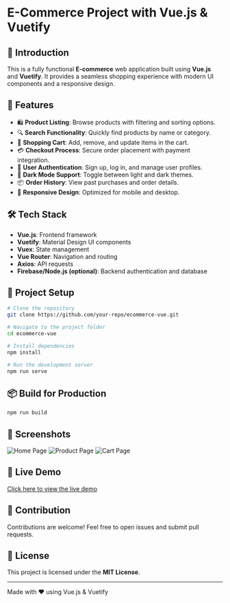 # E-Commerce Project with Vue.js & Vuetify

## 📌 Introduction
This is a fully functional **E-commerce** web application built using **Vue.js** and **Vuetify**. It provides a seamless shopping experience with modern UI components and a responsive design.

## 🚀 Features
- 🛍️ **Product Listing**: Browse products with filtering and sorting options.
- 🔍 **Search Functionality**: Quickly find products by name or category.
- 🛒 **Shopping Cart**: Add, remove, and update items in the cart.
- 💳 **Checkout Process**: Secure order placement with payment integration.
- 👤 **User Authentication**: Sign up, log in, and manage user profiles.
- 🌙 **Dark Mode Support**: Toggle between light and dark themes.
- 📦 **Order History**: View past purchases and order details.
- 📱 **Responsive Design**: Optimized for mobile and desktop.

## 🛠️ Tech Stack
- **Vue.js**: Frontend framework
- **Vuetify**: Material Design UI components
- **Vuex**: State management
- **Vue Router**: Navigation and routing
- **Axios**: API requests
- **Firebase/Node.js (optional)**: Backend authentication and database

## 📂 Project Setup
```bash
# Clone the repository
git clone https://github.com/your-repo/ecommerce-vue.git

# Navigate to the project folder
cd ecommerce-vue

# Install dependencies
npm install

# Run the development server
npm run serve
```

## 📦 Build for Production
```bash
npm run build
```

## 📸 Screenshots
![Home Page](./screenshots/homepage.png)
![Product Page](./screenshots/productpage.png)
![Cart Page](./screenshots/cartpage.png)

## 🔗 Live Demo
[Click here to view the live demo](https://your-live-demo-url.com)

## 🤝 Contribution
Contributions are welcome! Feel free to open issues and submit pull requests.

## 📜 License
This project is licensed under the **MIT License**.

---
Made with ❤️ using Vue.js & Vuetify

